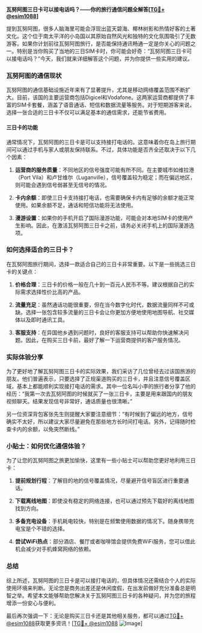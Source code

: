 **瓦努阿图三日卡可以接电话吗？——你的旅行通信问题全解答[[TG💪+ @esim1088](https://t.me/s/esim1088)]**

提到瓦努阿图，很多人脑海里可能会浮现出蓝天碧海、椰林树影和热情好客的土著文化。这个位于南太平洋的小岛国以其原始自然风光和独特的文化氛围吸引了无数游客。如果你计划前往瓦努阿图旅行，是否能保持通讯畅通一定是你关心的问题之一。特别是当你购买了当地的三日SIM卡时，你可能会好奇：“瓦努阿图三日卡可以接电话吗？”今天，我们就来详细解答这个问题，并为你提供一些实用的建议。

### 瓦努阿图的通信现状

瓦努阿图的通信基础设施近年来有了显著提升，尤其是移动网络覆盖范围不断扩大。目前，该国的主要运营商包括Digicel和Vodafone。这两家运营商都提供了丰富的SIM卡套餐，涵盖了语音通话、短信和数据流量等服务。对于短期游客来说，选择一张合适的三日卡不仅可以满足基本的通信需求，还能节省费用。

#### 三日卡的功能

通常情况下，瓦努阿图的三日卡是可以支持接打电话的。这意味着你在岛上旅行期间可以通过手机与家人或朋友保持联系。不过，具体功能是否齐全还取决于以下几个因素：

1. **运营商的服务质量**：不同地区的信号强度可能有所不同。在主要城市如维拉港（Port Vila）和卢甘维尔（Luganville），信号覆盖较为稳定；而在偏远地区，则可能会遇到信号弱甚至无信号的情况。
   
2. **卡内余额**：即使三日卡支持接打电话，也需要确保卡内有足够的余额才能正常使用。如果余额不足，通话和短信功能将无法使用。

3. **漫游设置**：如果你的手机开启了国际漫游功能，可能会对本地SIM卡的使用产生影响。因此，在激活瓦努阿图三日卡之前，请务必关闭手机上的国际漫游选项。

### 如何选择适合的三日卡？

在瓦努阿图旅行期间，选择一款适合自己的三日卡非常重要。以下是一些挑选三日卡的关键点：

1. **价格合理**：三日卡的价格一般在几十到一百元人民币不等。建议根据自己的实际需求选择性价比高的产品。

2. **流量充足**：虽然通话功能很重要，但在当今数字化时代，数据流量同样不可或缺。选择一张包含较多流量的三日卡会让你更加方便地使用地图导航、社交媒体以及即时通讯工具。

3. **客服支持**：在异国他乡遇到问题时，良好的客服支持可以帮助你快速解决问题。因此，在购买三日卡前，最好了解一下运营商提供的客户服务情况。

### 实际体验分享

为了更好地了解瓦努阿图三日卡的实际效果，我们采访了几位曾经去过该国旅游的朋友。他们普遍表示，只要选择了正规渠道购买的三日卡，并且注意信号覆盖区域，基本上都能顺利实现接打电话的需求。其中一位名叫小李的旅行者分享了他的经历：“我第一次去瓦努阿图的时候就买了一张三日卡，主要是用来跟国内的朋友视频聊天。结果发现信号非常好，通话质量也很清晰。”

另一位资深背包客张先生则提醒大家要注意细节：“有时候到了偏远的地方，信号确实不太好，所以建议大家尽量避免在那些地方长时间打电话。另外，记得随时检查卡内的余额，以免突然断线。”

### 小贴士：如何优化通信体验？

为了让您的瓦努阿图之旅更加愉快，这里有一些小贴士可以帮助您更好地利用三日卡：

1. **提前规划行程**：了解目的地的信号覆盖情况，尽量避开信号盲区进行重要通话。

2. **下载离线地图**：即使没有稳定的网络连接，也可以通过预先下载好的离线地图找到方向。

3. **多备充电设备**：手机耗电较快，特别是在频繁使用数据的情况下。随身携带充电宝是个不错的选择。

4. **尝试WiFi热点**：部分酒店、餐厅或者咖啡馆会提供免费WiFi服务，您可以借此机会减少对手机蜂窝网络的依赖。

### 总结

综上所述，瓦努阿图的三日卡是可以接打电话的，但具体情况还需结合个人的实际使用环境来判断。无论您是商务出差还是休闲度假，在出发前做好充分准备总是明智之举。希望本文能够帮助您解决关于瓦努阿图三日卡的各种疑问，并为您的旅程增添一份安心与便利。

最后再次强调一下：无论是购买三日卡还是其他相关服务，都可以通过[TG💪+ @esim1088](https://t.me/s/esim1088)获取更多资讯！[[TG💪+ @esim1088](https://t.me/s/esim1088) ![Image](https://i.postimg.cc/4NQfJmqS/Snipaste-2025-05-13-00-14-12.png)]